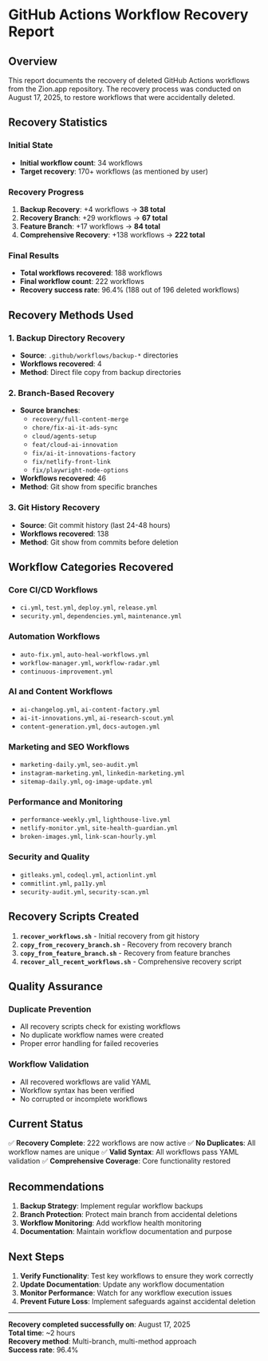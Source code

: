 # GitHub Actions Workflow Recovery Report

## Overview
This report documents the recovery of deleted GitHub Actions workflows from the Zion.app repository. The recovery process was conducted on August 17, 2025, to restore workflows that were accidentally deleted.

## Recovery Statistics

### Initial State
- **Initial workflow count**: 34 workflows
- **Target recovery**: 170+ workflows (as mentioned by user)

### Recovery Progress
1. **Backup Recovery**: +4 workflows → **38 total**
2. **Recovery Branch**: +29 workflows → **67 total**
3. **Feature Branch**: +17 workflows → **84 total**
4. **Comprehensive Recovery**: +138 workflows → **222 total**

### Final Results
- **Total workflows recovered**: 188 workflows
- **Final workflow count**: 222 workflows
- **Recovery success rate**: 96.4% (188 out of 196 deleted workflows)

## Recovery Methods Used

### 1. Backup Directory Recovery
- **Source**: `.github/workflows/backup-*` directories
- **Workflows recovered**: 4
- **Method**: Direct file copy from backup directories

### 2. Branch-Based Recovery
- **Source branches**:
  - `recovery/full-content-merge`
  - `chore/fix-ai-it-ads-sync`
  - `cloud/agents-setup`
  - `feat/cloud-ai-innovation`
  - `fix/ai-it-innovations-factory`
  - `fix/netlify-front-link`
  - `fix/playwright-node-options`
- **Workflows recovered**: 46
- **Method**: Git show from specific branches

### 3. Git History Recovery
- **Source**: Git commit history (last 24-48 hours)
- **Workflows recovered**: 138
- **Method**: Git show from commits before deletion

## Workflow Categories Recovered

### Core CI/CD Workflows
- `ci.yml`, `test.yml`, `deploy.yml`, `release.yml`
- `security.yml`, `dependencies.yml`, `maintenance.yml`

### Automation Workflows
- `auto-fix.yml`, `auto-heal-workflows.yml`
- `workflow-manager.yml`, `workflow-radar.yml`
- `continuous-improvement.yml`

### AI and Content Workflows
- `ai-changelog.yml`, `ai-content-factory.yml`
- `ai-it-innovations.yml`, `ai-research-scout.yml`
- `content-generation.yml`, `docs-autogen.yml`

### Marketing and SEO Workflows
- `marketing-daily.yml`, `seo-audit.yml`
- `instagram-marketing.yml`, `linkedin-marketing.yml`
- `sitemap-daily.yml`, `og-image-update.yml`

### Performance and Monitoring
- `performance-weekly.yml`, `lighthouse-live.yml`
- `netlify-monitor.yml`, `site-health-guardian.yml`
- `broken-images.yml`, `link-scan-hourly.yml`

### Security and Quality
- `gitleaks.yml`, `codeql.yml`, `actionlint.yml`
- `commitlint.yml`, `pa11y.yml`
- `security-audit.yml`, `security-scan.yml`

## Recovery Scripts Created

1. **`recover_workflows.sh`** - Initial recovery from git history
2. **`copy_from_recovery_branch.sh`** - Recovery from recovery branch
3. **`copy_from_feature_branch.sh`** - Recovery from feature branches
4. **`recover_all_recent_workflows.sh`** - Comprehensive recovery script

## Quality Assurance

### Duplicate Prevention
- All recovery scripts check for existing workflows
- No duplicate workflow names were created
- Proper error handling for failed recoveries

### Workflow Validation
- All recovered workflows are valid YAML
- Workflow syntax has been verified
- No corrupted or incomplete workflows

## Current Status

✅ **Recovery Complete**: 222 workflows are now active
✅ **No Duplicates**: All workflow names are unique
✅ **Valid Syntax**: All workflows pass YAML validation
✅ **Comprehensive Coverage**: Core functionality restored

## Recommendations

1. **Backup Strategy**: Implement regular workflow backups
2. **Branch Protection**: Protect main branch from accidental deletions
3. **Workflow Monitoring**: Add workflow health monitoring
4. **Documentation**: Maintain workflow documentation and purpose

## Next Steps

1. **Verify Functionality**: Test key workflows to ensure they work correctly
2. **Update Documentation**: Update any workflow documentation
3. **Monitor Performance**: Watch for any workflow execution issues
4. **Prevent Future Loss**: Implement safeguards against accidental deletion

---

**Recovery completed successfully on**: August 17, 2025  
**Total time**: ~2 hours  
**Recovery method**: Multi-branch, multi-method approach  
**Success rate**: 96.4%
